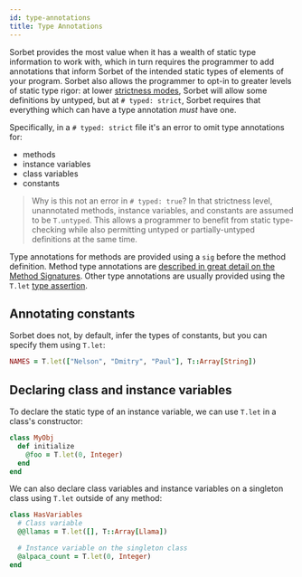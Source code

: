 ```yaml
---
id: type-annotations
title: Type Annotations
---
```


Sorbet provides the most value when it has a wealth of static type information
to work with, which in turn requires the programmer to add annotations that
inform Sorbet of the intended static types of elements of your program. Sorbet
also allows the programmer to opt-in to greater levels of static type rigor: at
lower [strictness modes](static.md), Sorbet will allow some definitions by
untyped, but at `# typed: strict`, Sorbet requires that everything which can
have a type annotation _must_ have one.

Specifically, in a `# typed: strict` file it's an error to omit type annotations
for:

- methods
- instance variables
- class variables
- constants

> Why is this not an error in `# typed: true`? In that strictness level,
> unannotated methods, instance variables, and constants are assumed to be
> `T.untyped`. This allows a programmer to benefit from static type-checking
> while also permitting untyped or partially-untyped definitions at the same
> time.

Type annotations for methods are provided using a `sig` before the method
definition. Method type annotations are
[described in great detail on the Method Signatures](sigs.md). Other type
annotations are usually provided using the `T.let`
[type assertion](type-assertions.md).

## Annotating constants

Sorbet does not, by default, infer the types of constants, but you can specify
them using `T.let`:

```ruby
NAMES = T.let(["Nelson", "Dmitry", "Paul"], T::Array[String])
```

## Declaring class and instance variables

To declare the static type of an instance variable, we can use `T.let` in a
class's constructor:

```ruby
class MyObj
  def initialize
    @foo = T.let(0, Integer)
  end
end
```

We can also declare class variables and instance variables on a singleton class
using `T.let` outside of any method:

```ruby
class HasVariables
  # Class variable
  @@llamas = T.let([], T::Array[Llama])

  # Instance variable on the singleton class
  @alpaca_count = T.let(0, Integer)
end
```
